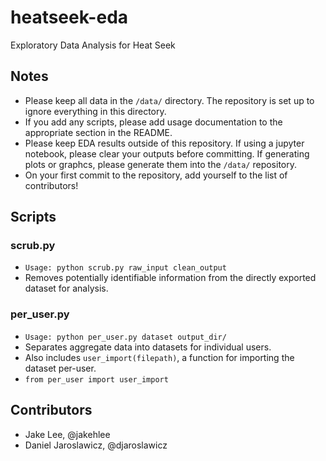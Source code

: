 # heatseek-eda
Exploratory Data Analysis for Heat Seek

## Notes

* Please keep all data in the `/data/` directory. The repository is set up to ignore everything in this directory.
* If you add any scripts, please add usage documentation to the appropriate section in the README.
* Please keep EDA results outside of this repository. If using a jupyter notebook, please clear your outputs before committing. If generating plots or graphcs, please generate them into the `/data/` repository.
* On your first commit to the repository, add yourself to the list of contributors!

## Scripts

### scrub.py
* `Usage: python scrub.py raw_input clean_output`
* Removes potentially identifiable information from the directly exported dataset for analysis.

### per_user.py
* `Usage: python per_user.py dataset output_dir/`
* Separates aggregate data into datasets for individual users.
* Also includes `user_import(filepath)`, a function for importing the dataset per-user.
* `from per_user import user_import`

## Contributors
* Jake Lee, @jakehlee
* Daniel Jaroslawicz, @djaroslawicz
